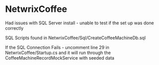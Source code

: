 # NetwrixCoffee
Had issues with SQL Server install - unable to test if the set up was done correctly

SQL Scripts found in NetwrixCoffee/Sql/CreateCoffeeMachineDb.sql

If the SQL Connection Fails - uncomment line 29 in NetwrixCoffee/Startup.cs and it will run through the CoffeeMachineRecordMockService with seeded data
